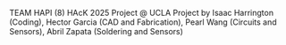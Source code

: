 TEAM HAPI (8) HAcK 2025 Project @ UCLA
Project by Isaac Harrington (Coding), Hector Garcia (CAD and Fabrication), Pearl Wang (Circuits and Sensors), Abril Zapata (Soldering and Sensors)
